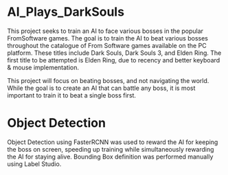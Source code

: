 # AI_Plays_DarkSouls

This project seeks to train an AI to face various bosses in the popular FromSoftware games. The goal is to train the AI to beat various bosses throughout the catalogue of From Software games available on the PC platform. These titles include Dark Souls, Dark Souls 3, and Elden Ring. The first title to be attempted is Elden Ring, due to recency and better keyboard & mouse implementation.

This project will focus on beating bosses, and not navigating the world. While the goal is to create an AI that can battle any boss, it is most important to train it to beat a single boss first.

# Object Detection

Object Detection using FasterRCNN was used to reward the AI for keeping the boss on screen, speeding up training while simultaneously rewarding the AI for staying alive. Bounding Box definition was performed manually using Label Studio.

